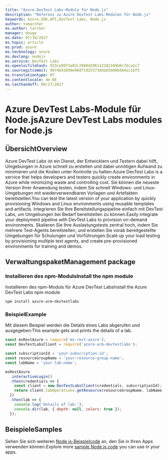 ```yaml
---
title: "Azure DevTest Labs-Module für Node.js"
description: "Referenz zu Azure DevTest Labs-Modulen für Node.js"
keywords: Azure,SDK,API,DevTest Labs, Node.js
author: tomarcher
ms.author: tarcher
manager: douge
ms.date: 07/18/2017
ms.topic: article
ms.prod: azure
ms.technology: azure
ms.devlang: nodejs
ms.service: DevTest Labs
ms.openlocfilehash: 933ce8971e02c2898d296112282169b8c7dca1c7
ms.sourcegitcommit: 9974b43899e98df10253738dab5b09b484ac1bf5
ms.translationtype: HT
ms.contentlocale: de-DE
ms.lasthandoff: 08/17/2017
---
```

# <a name="azure-devtest-labs-modules-for-nodejs"></a><span data-ttu-id="e2f5b-104">Azure DevTest Labs-Module für Node.js</span><span class="sxs-lookup"><span data-stu-id="e2f5b-104">Azure DevTest Labs modules for Node.js</span></span>

## <a name="overview"></a><span data-ttu-id="e2f5b-105">Übersicht</span><span class="sxs-lookup"><span data-stu-id="e2f5b-105">Overview</span></span>

<span data-ttu-id="e2f5b-106">Azure DevTest Labs ist ein Dienst, der Entwicklern und Testern dabei hilft, Umgebungen in Azure schnell zu erstellen und dabei unnötigen Aufwand zu minimieren und die Kosten unter Kontrolle zu halten.</span><span class="sxs-lookup"><span data-stu-id="e2f5b-106">Azure DevTest Labs is a service that helps developers and testers quickly create environments in Azure while minimizing waste and controlling cost.</span></span> <span data-ttu-id="e2f5b-107">Sie können die neueste Version Ihrer Anwendung testen, indem Sie schnell Windows- und Linux-Umgebungen mit wiederverwendbaren Vorlagen und Artefakten bereitstellen.</span><span class="sxs-lookup"><span data-stu-id="e2f5b-107">You can test the latest version of your application by quickly provisioning Windows and Linux environments using reusable templates and artifacts.</span></span> <span data-ttu-id="e2f5b-108">Integrieren Sie Ihre Bereitstellungspipeline einfach mit DevTest Labs, um Umgebungen bei Bedarf bereitstellen zu können.</span><span class="sxs-lookup"><span data-stu-id="e2f5b-108">Easily integrate your deployment pipeline with DevTest Labs to provision on-demand environments.</span></span> <span data-ttu-id="e2f5b-109">Skalieren Sie Ihre Auslastungstests zentral hoch, indem Sie mehrere Test-Agents bereitstellen, und erstellen Sie vorab bereitgestellte Umgebungen für Schulungen und Vorführungen.</span><span class="sxs-lookup"><span data-stu-id="e2f5b-109">Scale up your load testing by provisioning multiple test agents, and create pre-provisioned environments for training and demos.</span></span>

## <a name="management-package"></a><span data-ttu-id="e2f5b-110">Verwaltungspaket</span><span class="sxs-lookup"><span data-stu-id="e2f5b-110">Management package</span></span>

### <a name="install-the-npm-module"></a><span data-ttu-id="e2f5b-111">Installieren des npm-Moduls</span><span class="sxs-lookup"><span data-stu-id="e2f5b-111">Install the npm module</span></span>

<span data-ttu-id="e2f5b-112">Installieren des npm-Moduls für Azure DevTest Labs</span><span class="sxs-lookup"><span data-stu-id="e2f5b-112">Install the Azure DevTest Labs npm module</span></span>

```bash
npm install azure-arm-devtestlabs
```

### <a name="example"></a><span data-ttu-id="e2f5b-113">Beispiel</span><span class="sxs-lookup"><span data-stu-id="e2f5b-113">Example</span></span>

<span data-ttu-id="e2f5b-114">Mit diesem Beispiel werden die Details eines Labs abgerufen und ausgegeben:</span><span class="sxs-lookup"><span data-stu-id="e2f5b-114">This example gets and prints the details of a lab.</span></span>

```javascript
const msRestAzure = require('ms-rest-azure');
const DevTestLabsClient = require('azure-arm-devtestlabs');

const subscriptionId = 'your-subscription-id';
const resourceGroupName = 'your-resource-group-name';
const labName = 'your-lab-name';

msRestAzure
  .interactiveLogin()
  .then(credentials => {
    const client = new DevTestLabsClient(credentials, subscriptionId);
    return client.labOperations.getResource(resourceGroupName, labName);
  })
  .then(lab => {
    console.log('Details of lab:');
    console.dir(lab, { depth: null, colors: true });
  });


```

## <a name="samples"></a><span data-ttu-id="e2f5b-115">Beispiele</span><span class="sxs-lookup"><span data-stu-id="e2f5b-115">Samples</span></span>

<span data-ttu-id="e2f5b-116">Sehen Sie sich weiteren [Node.js-Beispielcode](https://azure.microsoft.com/resources/samples/?platform=nodejs) an, den Sie in Ihren Apps verwenden können.</span><span class="sxs-lookup"><span data-stu-id="e2f5b-116">Explore more [sample Node.js code](https://azure.microsoft.com/resources/samples/?platform=nodejs) you can use in your apps.</span></span>
